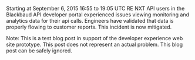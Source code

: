 ---
---

Starting at September 6, 2015 16:55 to 19:05 UTC RE NXT API users in the Blackbaud API developer portal experienced issues viewing monitoring and analytics data for their api calls. Engineers have validated that data is properly flowing to customer reports. This incident is now mitigated.

Note:  This is a test blog post in support of the developer experience web site prototype.  This post does not represent an actual problem.  This blog post can be safely ignored. 